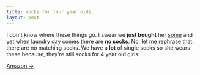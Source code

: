 ```yaml
---
title: socks for four year olds.
layout: post
---
```


I don't know where these things go. I swear we **just bought** her [some](https://amzn.to/3lvHljg) and yet when laundry day comes there are **no socks**. No, let me rephrase that: there are no matching socks. We have a **lot** of single socks so she wears these because, they're still socks for 4 year old girls.

<a href="{{ page.link }}"> Amazon <span class="link-arrow"> &rarr;</span></a>

